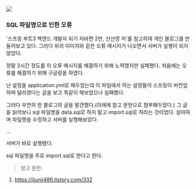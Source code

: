 ![](https://velog.velcdn.com/images/chrios99/post/57d94267-e595-4b90-a219-91c57ee8574d/image.png)
### SQL 파일명으로 인한 오류
'스프링 부트3 백엔드 개발자 되기 자바편 2판, 신선영 저'를 참고하여 개인 블로그를 만들어보고 있다. 그러다 위의 이미지와 같은 오류 메시지가 나오면서 서버가 실행이 되지 않았다.

정말 2시간 정도를 이 오류 메시지를 해결하기 위해 노력했지만 실패했다. 처음에는 오류를 해결하기 위해 구글링을 하였다.

난 설정을 application.yml로 해두었는데 이 파일에서 하는 설정들이 스프링이 버전업하며 달라졌다는 글을 보고 똑같이 해보았으나 실패했다.

그러다 우연히 한 블로그의 글을 발견했다.(아래에 참고 문헌으로 첨부해두었다.) 그 글을 읽어보니 sql 파일명을 data.sql로 하지 말고 import.sql로 하라는 것이었다. 설마하며 파일명을 수정하고 서버를 실행해보았다.

...

서버가 바로 실행됐다.

sql 파일명을 주로 import.sql로 한다고 한다.


> 참고 문헌:
1. https://jjunii486.tistory.com/332